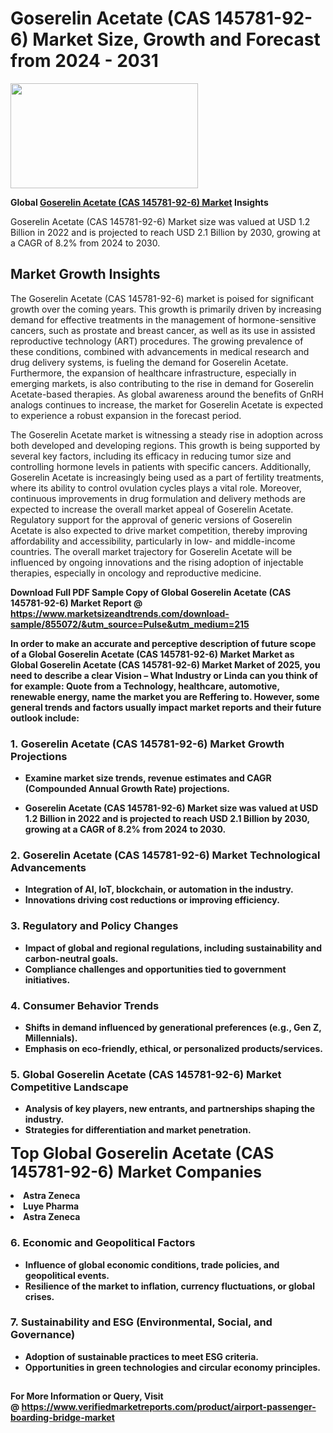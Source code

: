 <H1>Goserelin Acetate (CAS 145781-92-6) Market Size, Growth and Forecast from 2024 - 2031</H1><img class="aligncenter size-medium wp-image-584254" src="https://thirdeyenews.in/wp-content/uploads/2024/09/Global-Market-Research-300x168.jpeg" alt="" width="300" height="168" /><p><strong>Global&nbsp;<a href="https://www.marketsizeandtrends.com/download-sample/855072/&amp;utm_source=Pulse&amp;utm_medium=215">Goserelin Acetate (CAS 145781-92-6) Market</a> Insights</strong></p><p>Goserelin Acetate (CAS 145781-92-6) Market size was valued at USD 1.2 Billion in 2022 and is projected to reach USD 2.1 Billion by 2030, growing at a CAGR of 8.2% from 2024 to 2030.</p><p><h2>Market Growth Insights</h2> <p>The Goserelin Acetate (CAS 145781-92-6) market is poised for significant growth over the coming years. This growth is primarily driven by increasing demand for effective treatments in the management of hormone-sensitive cancers, such as prostate and breast cancer, as well as its use in assisted reproductive technology (ART) procedures. The growing prevalence of these conditions, combined with advancements in medical research and drug delivery systems, is fueling the demand for Goserelin Acetate. Furthermore, the expansion of healthcare infrastructure, especially in emerging markets, is also contributing to the rise in demand for Goserelin Acetate-based therapies. As global awareness around the benefits of GnRH analogs continues to increase, the market for Goserelin Acetate is expected to experience a robust expansion in the forecast period.</p> <p><strong></strong></p> <p>The Goserelin Acetate market is witnessing a steady rise in adoption across both developed and developing regions. This growth is being supported by several key factors, including its efficacy in reducing tumor size and controlling hormone levels in patients with specific cancers. Additionally, Goserelin Acetate is increasingly being used as a part of fertility treatments, where its ability to control ovulation cycles plays a vital role. Moreover, continuous improvements in drug formulation and delivery methods are expected to increase the overall market appeal of Goserelin Acetate. Regulatory support for the approval of generic versions of Goserelin Acetate is also expected to drive market competition, thereby improving affordability and accessibility, particularly in low- and middle-income countries. The overall market trajectory for Goserelin Acetate will be influenced by ongoing innovations and the rising adoption of injectable therapies, especially in oncology and reproductive medicine.</p> <p><strong></p><p><span class=""><strong>Download Full PDF Sample Copy of Global Goserelin Acetate (CAS 145781-92-6) Market Report</strong> @ <a href="https://www.marketsizeandtrends.com/download-sample/855072/&amp;utm_source=Pulse&amp;utm_medium=215" target="_blank">https://www.marketsizeandtrends.com/download-sample/855072/&amp;utm_source=Pulse&amp;utm_medium=215</a></span></p><p>In order to make an accurate and perceptive description of future scope of a Global&nbsp;Goserelin Acetate (CAS 145781-92-6) Market Market as Global&nbsp;Goserelin Acetate (CAS 145781-92-6) Market Market of 2025, you need to describe a clear Vision &ndash; What Industry or Linda can you think of for example: Quote from a Technology, healthcare, automotive, renewable energy, name the market you are Reffering to. However, some general trends and factors usually impact market reports and their future outlook include:</p><h3>1.&nbsp;<strong>Goserelin Acetate (CAS 145781-92-6) Market Growth Projections</strong></h3><ul><li>Examine market size trends, revenue estimates and CAGR (Compounded Annual Growth Rate) projections.</li><li><p>Goserelin Acetate (CAS 145781-92-6) Market size was valued at USD 1.2 Billion in 2022 and is projected to reach USD 2.1 Billion by 2030, growing at a CAGR of 8.2% from 2024 to 2030.</p></li></ul><h3>2.&nbsp;<strong>Goserelin Acetate (CAS 145781-92-6) Market Technological Advancements</strong></h3><ul><li>Integration of AI, IoT, blockchain, or automation in the industry.</li><li>Innovations driving cost reductions or improving efficiency.</li></ul><h3>3.&nbsp;<strong>Regulatory and Policy Changes</strong></h3><ul><li>Impact of global and regional regulations, including sustainability and carbon-neutral goals.</li><li>Compliance challenges and opportunities tied to government initiatives.</li></ul><h3>4.&nbsp;<strong>Consumer Behavior Trends</strong></h3><ul><li>Shifts in demand influenced by generational preferences (e.g., Gen Z, Millennials).</li><li>Emphasis on eco-friendly, ethical, or personalized products/services.</li></ul><h3>5.&nbsp;<strong>Global Goserelin Acetate (CAS 145781-92-6) Market Competitive Landscape</strong></h3><ul><li>Analysis of key players, new entrants, and partnerships shaping the industry.</li><li>Strategies for differentiation and market penetration.</li></ul><p data-pm-slice="1 1 []"><span style="color: inherit; font-family: inherit; font-size: 25px;">Top Global Goserelin Acetate (CAS 145781-92-6) Market Companies</span></p><div class="" data-test-id=""><p><li>Astra Zeneca</li><li> Luye Pharma</li><li> Astra Zeneca</li></p></div><h3>6.&nbsp;<strong>Economic and Geopolitical Factors</strong></h3><ul><li>Influence of global economic conditions, trade policies, and geopolitical events.</li><li>Resilience of the market to inflation, currency fluctuations, or global crises.</li></ul><h3>7.&nbsp;<strong>Sustainability and ESG (Environmental, Social, and Governance)</strong></h3><ul><li>Adoption of sustainable practices to meet ESG criteria.</li><li>Opportunities in green technologies and circular economy principles.</li></ul><h2><strong style="font-size: 14px;">For More Information or Query, Visit @&nbsp;</strong><a style="background-color: #ffffff; font-size: 14px;" href="https://www.marketsizeandtrends.com/report/goserelin-acetate-cas-145781-92-6-market/" target="_blank">https://www.verifiedmarketreports.com/product/airport-passenger-boarding-bridge-market</a></h2>
